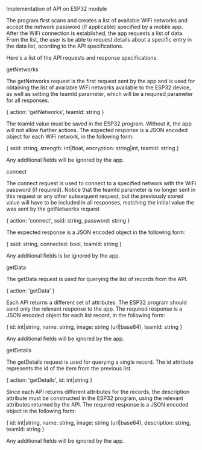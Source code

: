 Implementation of API on ESP32 module

The program first scans and creates a list of available WiFi networks and accept the network password (if applicable) specified by a mobile app. After the WiFi connection is established, the app requests a list of data. From the list, the user is be able to request details about a specific entry in the data list, acording to the API specifications.

Here's a list of the API requests and response specifications:

getNetworks

The getNetworks request is the first request sent by the app and is used for obtaining the list of available WiFi networks available to the ESP32 device, as well as setting the teamId parameter, which will be a required parameter for all responses.

{
    action: 'getNetworks',
    teamId: string
}

The teamId value must be saved in the ESP32 program. Without it, the app will not allow further actions. The expected response is a JSON encoded object for each WiFi network, in the following form:

{
    ssid: string,
    strength: int|float,
    encryption: string|int,
    teamId: string
}

Any additional fields will be ignored by the app.

connect

The connect request is used to connect to a specified network with the WiFi password (if required). Notice that the teamId parameter is no longer sent in this request or any other subsequent request, but the previously stored value will have to be included in all responses, matching the initial value the was sent by the getNetworks request

{
    action: 'connect',
    ssid: string,
    password: string
}

The expected response is a JSON encoded object in the following form:

{
    ssid: string,
    connected: bool,
    teamId: string
}

Any additional fields is be ignored by the app.

getData

The getData request is used for querying the list of records from the API.

{
    action: 'getData'
}

Each API returns a different set of attributes. The ESP32 program should send only the relevant response to the app. The required response is a JSON encoded object for each list record, in the following form:

{
    id: int|string,
    name: string,
    image: string (url|base64),
    teamId: string
}

Any additional fields will be ignored by the app.

getDetails

The getDetails request is used for querying a single record. The id attribute represents the id of the item from the previous list.

{
    action: 'getDetails',
    id: int|string
}

Since each API returns different attributes for the records, the description attribute must be constructed in the ESP32 program, using the relevant attributes returned by the API. The required response is a JSON encoded object in the following form:

{
    id: int|string,
    name: string,
    image: string (url|base64),
    description: string,
    teamId: string
}

Any additional fields will be ignored by the app.
